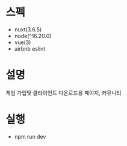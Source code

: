 # 스펙
- nuxt(3.6.5)
- node(^16.20.0)
- vue(3)
- airbnb eslint


# 설명
게임 가입및 클라이언트 다운로드용 페이지, 커뮤니티

# 실행
- npm run dev

